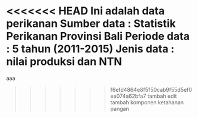 <<<<<<< HEAD
Ini adalah data perikanan 
Sumber data : Statistik Perikanan Provinsi Bali
Periode data : 5 tahun (2011-2015)
Jenis data : nilai produksi dan NTN
=======
aaa
>>>>>>> f6efd4864e8f5150cab9f55d5ef0ea074a62bfa7
tambah
edit
tambah komponen ketahanan pangan
